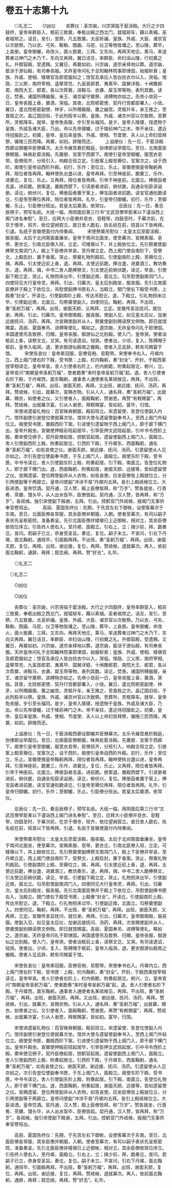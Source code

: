 # 卷五十志第十九

　　◎礼志二 　　○凶仪 　　丧葬仪：圣宗崩，兴宗哭临于菆涂殿。大行之夕四鼓终，皇帝率群臣入，柩前三致奠，奉柩出殿之西北门，就辒辌车，藉以素裀。巫者袚除之。诘旦，发引，至祭，凡五致奠。太巫祈禳。皇族、外戚、大臣、诸京官以次致祭。乃以衣、弓矢、鞍勒、图画、马驼、仪卫等物皆燔之。至山陵，葬毕，上哀册。皇帝御幄，命改火，面火致奠，三拜。又东向，再拜天地讫，乘马，率送葬者过神门之木乃下，东向又再拜。翼日诘旦，率群臣、命妇诣山陵，行初奠之礼。升御容殿，受遗赐。又翼日，再奠如初。兴宗崩，道宗亲择地以葬。道宗崩，菆涂于游仙殿，有司奉丧服。天祚皇帝问礼于总知翰林院事耶律固，始服斩衰；皇族、外戚、使相、矮墩官及郎君服如之；馀官及承应人皆白掞衣巾以入，哭临。惕隐、三父房，南府宰相、遥辇常兖、九奚首郎君、夷离毕、国舅详稳、十闸撒郎君、南院大王、郎君，各以次荐奠，进鞍马、衣袭、犀玉带等物，表列其数。读讫，焚表。诸国所赙器服，亲王、诸京留守奠祭、进赙物亦如之。先帝小敛前一日，皇帝丧服上香，奠酒，哭临。其夜，北院枢密使、契丹行宫都部署入，小敛。翼日，遣北院枢密副使、林牙，以所赗器服，置之幽宫。灵柩升车，亲王推之，至食羖之次。盖辽国旧俗，于此刑羖羊以祭。皇族、外戚、诸京州官以次致祭。至葬所，灵柩降车。就举，皇帝免丧服，步引至长福冈。是夕，皇帝入陵寝，授遗物于皇族、外戚及诸大臣，乃出。命以先帝寝幄，过于陵前神门之木。帝不亲往，遣近侍冠服赴之。初奠，皇帝、皇后率皇族、外戚、使相、节度使、夫人以上命妇皆拜祭，循陵三匝而降。再奠，如初。辞陵而还。 　　上谥册仪：先一日，于菆涂殿西廊设御幄并臣僚幕次。太乐令展宫悬於殿庭，协律郎设举麾位。至日，北南面臣僚朝服，昧爽赴菆涂殿。先置册、宝案于西廊下。阁使引皇帝至御幄，服宽衣皂带。臣僚班齐，分班引入，响殿合班立定。引册案上殿至褥位，宝案次之，设于西阶。阁使引皇帝自西阶升殿。初行，乐作；至位立，乐止。宣徽使揖皇帝鞠躬再拜，陪位者皆再拜。翰林使执台盏以进，皇帝再拜。引至神座前，跪奠三，乐作，进奠讫，复位，乐止。又再拜，陪位者皆再拜。引帝于神座前。北面立。捧册函者去盖，进前跪。册案退，置殿西壁下。引读册者进前，俯伏跪，自通全衔臣读谥册。读讫，俯伏兴，复位。捧册函者置于案上，捧宝函者进前跪，读宝官通衔跪读讫，引皇帝至褥位再拜，陪位者皆再拜。礼毕，引皇帝归御幄。初行，乐作；至御幄，乐止。引臣僚分班出。若皇太后奠酒，依常仪。 　　忌辰仪：先一日，奏忌辰榜子，预写名纸。大纸一幅，用阴面后第三行书“文武百僚宰臣某以下谨诣西上阁门进名奉慰”。至日，应拜大小臣僚并皂衣、皂鞓带，四鼓至时，于幕次前，在京于僧寺，班齐，依位望阙叙立。直日舍人跪右，执名纸在前，班首以下皆再拜。引退。名纸于宣徽使面付内侍奏闻。 　　宋使祭奠吊慰仪：太皇太后至菆涂殿，服丧服。太后于北间南面垂廉坐，皇帝于南间北面坐，使至幕次。宣赐素服、皂带，更衣讫，引南北臣僚入班，立定。可矮墩以下，并上殿依位立。先引祭奠使副捧祭文南洞门入，殿上下臣僚并举哀，至丹墀立定。西上阁门使自南阶下，受祭文，上殿启封，置于香案。哭止，祭奠礼物列殿前。引使副南阶上殿，至褥位立，揖，再拜。引太使近前上香，退，再拜。太使近前跪，捧台盏，进奠酒三，教坊奏乐，退，再拜，揖，中书二舍人跪捧祭文，引太使近前俯伏跪，读讫，举哀。引使副下殿立定，哭止。礼物担床出毕，引使副近南，面北立。勾吊慰使副南洞门入。四使同见大行皇帝灵，再拜。引出，归幕次。皇太后别殿坐，服丧服。先引北南面臣僚并于殿上下依位立，吊慰使副捧书匣右入，当殿立。閤门使右下殿受书匣，上殿奏“封全”。开读讫，引使副南阶上殿，传达吊慰讫，退，下殿立。引礼物担床过毕，引使副近南，北面立。勾祭奠使副入。四使同见。鞠躬，再拜。不出班，奏“圣躬万福”，再拜。出班，谢面天颜，又再拜，立定。宣徽传圣旨抚问，就位谢，再拜。引出，归幕次。皇帝御南殿，服丧服。使副入见，如见皇太后仪，加谢远接抚问、汤药，再拜。次宣赐使副并从人，祭奠使副别赐读祭文例物。即日就馆赐宴。高丽、夏国奉吊、进赙等使礼，略如之。道宗崩，天祚皇帝问礼于耶律固。宋国遣使吊及致祭、归赗，皇帝丧服，御游仙之北别殿。使入门，皇帝哭。使者诣柩前上香，读祭文讫，又哭。有司读遗诏，恸哭。使者出，少顷，复入，陈赙赗于柩前，皇帝入临哭。退，更衣御游仙殿南之幄殿。使者入见且辞，敕有司赐宴于馆。 　　宋使告哀仪：皇帝素冠服，臣僚皂袍、皂鞓带。宋使奉书右入。丹墀内立。西上阁门使右阶下殿，受书匣：上殿，栏内鞠躬，奏“封全”。开封，于殿西案授宰相读讫，皇帝举哀。舍人引使者右阶上，栏内俯跪，附奏起居讫，俯兴，立。皇帝宣问“南朝皇帝圣躬万福”，使者跪奏“来时皇帝圣躬万福”起，退。舍人引使者右阶下殿，于丹墀西，面东鞠躬。通事舍人通使者名某祗候见，再拜。不出班，奏“圣躬万福”，再拜。出班，谢面天颜，再拜。又出班，谢远接、抚问、汤药，再拜。赞祗候，引出，就幕次，宣赐衣物。引从人入，通名拜，奏“圣躬万福”，出就幕，赐衣，如使者之仪。又引使者入，面殿鞠躬，赞谢恩。再赞“有敕赐宴”，再拜。赞祗候，出就幕次宴。引从人谢恩，拜敕赐宴，皆如初。宴毕，归馆。 　　宋使进遗留礼物仪：百官昧爽朝服，殿前班立。宋遗留使、告登位使副入内门，馆伴副使引谢登位使就幕次坐。馆伴大使与遗留使副奉书入，至西上阁门外毡位立。阁使受书匣，置殿西阶下案。引进使引遗留物于西上阁门入，即于廊下横门出。皇帝升殿坐。宣徽使押殿前班起居毕，引宰臣押文武班起居，引中书令西阶上殿，奏宋使见榜子。契丹臣僚起居，控鹤官起居。遗留使副西上阁门入，面殿立。舍人引使副西阶上殿，附奏起居讫，引西阶下殿，于丹墀东，西面鞠躬，通名奏“圣躬万福”，如告哀使之仪。谢面天颜，谢远接、抚问、汤药。引遗留使从人见亦如之。次引告登位使副奉书匣，于东上阁门入，面殿立。阁使东阶下殿，受书匣。中书令读讫，舍人引使副东阶上殿，附奏起居。引下殿，南面立。告登位礼物入，即于廊下横门出。退，西面鞠躬，附奏起居，谢面天颜、远接等，皆如遗留使之仪。宣赐遗留、登位两使副并从人衣物，如告哀使。应坐臣僚皆上殿就位立，分引两使副等于两廊立。皇帝问使副“冲涉不易”丹墀内五拜。各引上殿祗候位立。大臣进洒，皇帝饮酒。契丹通，汉人赞，殿上臣僚皆拜，称“万岁”。赞各就坐，行酒肴、茶膳、馒头毕，从人出水饭毕，臣僚皆起。契丹通，汉人赞，皆再拜，称“万岁”。各祗候。独引宋使副下殿谢，五拜。引出。控鹤官门外祗候，报阁门无事供奉官卷班出。 　　高丽、夏国告终仪：先期，于先宫左右下御帐，设使客幕次于东南。至日，北面臣僚各常服，其余臣僚并朝服，入朝。使者至幕次，有司以嗣子表状先呈枢密院，准备奏呈。先引北面臣僚并矮墩已上近御帐，相对立，其余臣僚依班位序立。引告终人使右入，至丹墀，面殿立。引右上，立；揖少前，拜，跪奏讫，宣问。若嗣子已立，恭身受圣旨。奏讫，复位。嗣子未立。不宣问，引右下丹墀，面北鞠躬。通班毕，引面殿再拜。不出班，奏“圣躬万福”，再拜。出班，谢面天颜，复位，再拜。出班，谢远接，复位，再拜。赞祗候，退就幕次。再入，依前面北鞠躬，通辞，再拜；叙恋阙，再拜。赞“好去”。礼毕。

　　◎礼志二

　◎礼志二

　　○凶仪

　　○凶仪

　　丧葬仪：圣宗崩，兴宗哭临于菆涂殿。大行之夕四鼓终，皇帝率群臣入，柩前三致奠，奉柩出殿之西北门，就辒辌车，藉以素裀。巫者袚除之。诘旦，发引，至祭，凡五致奠。太巫祈禳。皇族、外戚、大臣、诸京官以次致祭。乃以衣、弓矢、鞍勒、图画、马驼、仪卫等物皆燔之。至山陵，葬毕，上哀册。皇帝御幄，命改火，面火致奠，三拜。又东向，再拜天地讫，乘马，率送葬者过神门之木乃下，东向又再拜。翼日诘旦，率群臣、命妇诣山陵，行初奠之礼。升御容殿，受遗赐。又翼日，再奠如初。兴宗崩，道宗亲择地以葬。道宗崩，菆涂于游仙殿，有司奉丧服。天祚皇帝问礼于总知翰林院事耶律固，始服斩衰；皇族、外戚、使相、矮墩官及郎君服如之；馀官及承应人皆白掞衣巾以入，哭临。惕隐、三父房，南府宰相、遥辇常兖、九奚首郎君、夷离毕、国舅详稳、十闸撒郎君、南院大王、郎君，各以次荐奠，进鞍马、衣袭、犀玉带等物，表列其数。读讫，焚表。诸国所赙器服，亲王、诸京留守奠祭、进赙物亦如之。先帝小敛前一日，皇帝丧服上香，奠酒，哭临。其夜，北院枢密使、契丹行宫都部署入，小敛。翼日，遣北院枢密副使、林牙，以所赗器服，置之幽宫。灵柩升车，亲王推之，至食羖之次。盖辽国旧俗，于此刑羖羊以祭。皇族、外戚、诸京州官以次致祭。至葬所，灵柩降车。就举，皇帝免丧服，步引至长福冈。是夕，皇帝入陵寝，授遗物于皇族、外戚及诸大臣，乃出。命以先帝寝幄，过于陵前神门之木。帝不亲往，遣近侍冠服赴之。初奠，皇帝、皇后率皇族、外戚、使相、节度使、夫人以上命妇皆拜祭，循陵三匝而降。再奠，如初。辞陵而还。

　　上谥册仪：先一日，于菆涂殿西廊设御幄并臣僚幕次。太乐令展宫悬於殿庭，协律郎设举麾位。至日，北南面臣僚朝服，昧爽赴菆涂殿。先置册、宝案于西廊下。阁使引皇帝至御幄，服宽衣皂带。臣僚班齐，分班引入，响殿合班立定。引册案上殿至褥位，宝案次之，设于西阶。阁使引皇帝自西阶升殿。初行，乐作；至位立，乐止。宣徽使揖皇帝鞠躬再拜，陪位者皆再拜。翰林使执台盏以进，皇帝再拜。引至神座前，跪奠三，乐作，进奠讫，复位，乐止。又再拜，陪位者皆再拜。引帝于神座前。北面立。捧册函者去盖，进前跪。册案退，置殿西壁下。引读册者进前，俯伏跪，自通全衔臣读谥册。读讫，俯伏兴，复位。捧册函者置于案上，捧宝函者进前跪，读宝官通衔跪读讫，引皇帝至褥位再拜，陪位者皆再拜。礼毕，引皇帝归御幄。初行，乐作；至御幄，乐止。引臣僚分班出。若皇太后奠酒，依常仪。

　　忌辰仪：先一日，奏忌辰榜子，预写名纸。大纸一幅，用阴面后第三行书“文武百僚宰臣某以下谨诣西上阁门进名奉慰”。至日，应拜大小臣僚并皂衣、皂鞓带，四鼓至时，于幕次前，在京于僧寺，班齐，依位望阙叙立。直日舍人跪右，执名纸在前，班首以下皆再拜。引退。名纸于宣徽使面付内侍奏闻。

　　宋使祭奠吊慰仪：太皇太后至菆涂殿，服丧服。太后于北间南面垂廉坐，皇帝于南间北面坐，使至幕次。宣赐素服、皂带，更衣讫，引南北臣僚入班，立定。可矮墩以下，并上殿依位立。先引祭奠使副捧祭文南洞门入，殿上下臣僚并举哀，至丹墀立定。西上阁门使自南阶下，受祭文，上殿启封，置于香案。哭止，祭奠礼物列殿前。引使副南阶上殿，至褥位立，揖，再拜。引太使近前上香，退，再拜。太使近前跪，捧台盏，进奠酒三，教坊奏乐，退，再拜，揖，中书二舍人跪捧祭文，引太使近前俯伏跪，读讫，举哀。引使副下殿立定，哭止。礼物担床出毕，引使副近南，面北立。勾吊慰使副南洞门入。四使同见大行皇帝灵，再拜。引出，归幕次。皇太后别殿坐，服丧服。先引北南面臣僚并于殿上下依位立，吊慰使副捧书匣右入，当殿立。閤门使右下殿受书匣，上殿奏“封全”。开读讫，引使副南阶上殿，传达吊慰讫，退，下殿立。引礼物担床过毕，引使副近南，北面立。勾祭奠使副入。四使同见。鞠躬，再拜。不出班，奏“圣躬万福”，再拜。出班，谢面天颜，又再拜，立定。宣徽传圣旨抚问，就位谢，再拜。引出，归幕次。皇帝御南殿，服丧服。使副入见，如见皇太后仪，加谢远接抚问、汤药，再拜。次宣赐使副并从人，祭奠使副别赐读祭文例物。即日就馆赐宴。高丽、夏国奉吊、进赙等使礼，略如之。道宗崩，天祚皇帝问礼于耶律固。宋国遣使吊及致祭、归赗，皇帝丧服，御游仙之北别殿。使入门，皇帝哭。使者诣柩前上香，读祭文讫，又哭。有司读遗诏，恸哭。使者出，少顷，复入，陈赙赗于柩前，皇帝入临哭。退，更衣御游仙殿南之幄殿。使者入见且辞，敕有司赐宴于馆。

　　宋使告哀仪：皇帝素冠服，臣僚皂袍、皂鞓带。宋使奉书右入。丹墀内立。西上阁门使右阶下殿，受书匣：上殿，栏内鞠躬，奏“封全”。开封，于殿西案授宰相读讫，皇帝举哀。舍人引使者右阶上，栏内俯跪，附奏起居讫，俯兴，立。皇帝宣问“南朝皇帝圣躬万福”，使者跪奏“来时皇帝圣躬万福”起，退。舍人引使者右阶下殿，于丹墀西，面东鞠躬。通事舍人通使者名某祗候见，再拜。不出班，奏“圣躬万福”，再拜。出班，谢面天颜，再拜。又出班，谢远接、抚问、汤药，再拜。赞祗候，引出，就幕次，宣赐衣物。引从人入，通名拜，奏“圣躬万福”，出就幕，赐衣，如使者之仪。又引使者入，面殿鞠躬，赞谢恩。再赞“有敕赐宴”，再拜。赞祗候，出就幕次宴。引从人谢恩，拜敕赐宴，皆如初。宴毕，归馆。

　　宋使进遗留礼物仪：百官昧爽朝服，殿前班立。宋遗留使、告登位使副入内门，馆伴副使引谢登位使就幕次坐。馆伴大使与遗留使副奉书入，至西上阁门外毡位立。阁使受书匣，置殿西阶下案。引进使引遗留物于西上阁门入，即于廊下横门出。皇帝升殿坐。宣徽使押殿前班起居毕，引宰臣押文武班起居，引中书令西阶上殿，奏宋使见榜子。契丹臣僚起居，控鹤官起居。遗留使副西上阁门入，面殿立。舍人引使副西阶上殿，附奏起居讫，引西阶下殿，于丹墀东，西面鞠躬，通名奏“圣躬万福”，如告哀使之仪。谢面天颜，谢远接、抚问、汤药。引遗留使从人见亦如之。次引告登位使副奉书匣，于东上阁门入，面殿立。阁使东阶下殿，受书匣。中书令读讫，舍人引使副东阶上殿，附奏起居。引下殿，南面立。告登位礼物入，即于廊下横门出。退，西面鞠躬，附奏起居，谢面天颜、远接等，皆如遗留使之仪。宣赐遗留、登位两使副并从人衣物，如告哀使。应坐臣僚皆上殿就位立，分引两使副等于两廊立。皇帝问使副“冲涉不易”丹墀内五拜。各引上殿祗候位立。大臣进洒，皇帝饮酒。契丹通，汉人赞，殿上臣僚皆拜，称“万岁”。赞各就坐，行酒肴、茶膳、馒头毕，从人出水饭毕，臣僚皆起。契丹通，汉人赞，皆再拜，称“万岁”。各祗候。独引宋使副下殿谢，五拜。引出。控鹤官门外祗候，报阁门无事供奉官卷班出。

　　高丽、夏国告终仪：先期，于先宫左右下御帐，设使客幕次于东南。至日，北面臣僚各常服，其余臣僚并朝服，入朝。使者至幕次，有司以嗣子表状先呈枢密院，准备奏呈。先引北面臣僚并矮墩已上近御帐，相对立，其余臣僚依班位序立。引告终人使右入，至丹墀，面殿立。引右上，立；揖少前，拜，跪奏讫，宣问。若嗣子已立，恭身受圣旨。奏讫，复位。嗣子未立。不宣问，引右下丹墀，面北鞠躬。通班毕，引面殿再拜。不出班，奏“圣躬万福”，再拜。出班，谢面天颜，复位，再拜。出班，谢远接，复位，再拜。赞祗候，退就幕次。再入，依前面北鞠躬，通辞，再拜；叙恋阙，再拜。赞“好去”。礼毕。